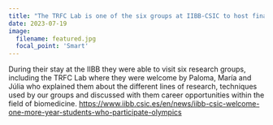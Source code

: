 ```yaml
---
title: "The TRFC Lab is one of the six groups at IIBB-CSIC to host finalist students from the National Biology Olympiad."
date: 2023-07-19
image:
  filename: featured.jpg
  focal_point: 'Smart'
---
```


During their stay at the IIBB they were able to visit six research groups, including the TRFC Lab where they were welcome by Paloma, María and Júlia who explained them about the different lines of research, techniques used by our groups and discussed with them career opportunities within the field of biomedicine.
https://www.iibb.csic.es/en/news/iibb-csic-welcome-one-more-year-students-who-participate-olympics